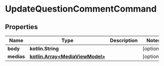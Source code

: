 
# UpdateQuestionCommentCommand

## Properties
Name | Type | Description | Notes
------------ | ------------- | ------------- | -------------
**body** | **kotlin.String** |  |  [optional]
**medias** | [**kotlin.Array&lt;MediaViewModel&gt;**](MediaViewModel.md) |  |  [optional]



